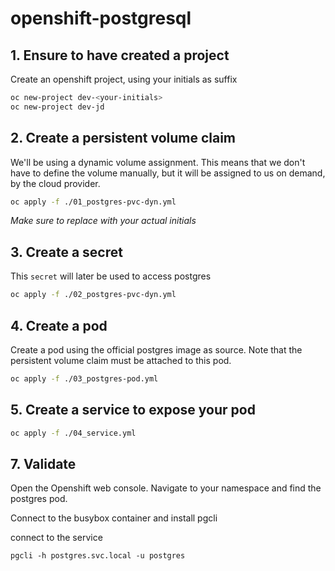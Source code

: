# openshift-postgresql

## 1. Ensure to have created a project

Create an openshift project, using your initials as suffix

```bash
oc new-project dev-<your-initials>
oc new-project dev-jd
```

## 2. Create a persistent volume claim

We'll be using a dynamic volume assignment. This means that we don't have to define the volume manually, but it will be assigned to us on demand, by the cloud provider.

```bash
oc apply -f ./01_postgres-pvc-dyn.yml
```

*Make sure to replace <your-initials> with your actual initials*

## 3. Create a secret

This `secret` will later be used to access postgres

```bash
oc apply -f ./02_postgres-pvc-dyn.yml
```

## 4. Create a pod

Create a pod using the official postgres image as source. Note that the persistent volume claim must be attached to this pod.

```bash
oc apply -f ./03_postgres-pod.yml
```

## 5. Create a service to expose your pod

```bash
oc apply -f ./04_service.yml
```

## 7. Validate 

Open the Openshift web console. Navigate to your namespace and find the postgres pod.

Connect to the busybox container and install pgcli

connect to the service 

```
pgcli -h postgres.svc.local -u postgres
```